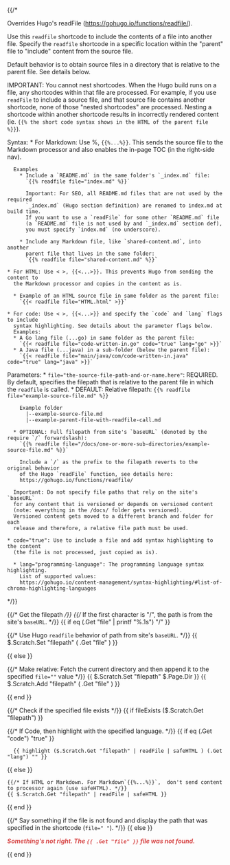 {{/*

Overrides Hugo's readFile (https://gohugo.io/functions/readfile/).

Use this `readfile` shortcode to include the contents of a file into another file.
Specify the `readfile` shortcode in a specific location within the "parent"
file to "include" content from the source file.

Default behavior is to obtain source files in a directory that is relative to
the parent file. See details below.

IMPORTANT: You cannot nest shortcodes. When the Hugo build runs on a file,
any shortcodes within that file are processed. For example, if you use `readFile`
to include a source file, and that source file contains another shortcode,
none of those "nested shortcodes" are processed. Nesting a shortcode within another
shortcode results in incorrectly rendered content
(ie. `{{% the short code syntax shows in the HTML of the parent file %}}`).

Syntax:
    * For Markdown: Use %, `{{%...%}}`. This sends the source file to the Markdown
      processor and also enables the in-page TOC (in the right-side nav).

      Examples
        * Include a `README.md` in the same folder's `_index.md` file:
          `{{% readfile file="index.md" %}}`

          Important: For SEO, all README.md files that are not used by the required
          `_index.md` (Hugo section definition) are renamed to index.md at build time.
          If you want to use a `readFile` for some other `README.md` file
          (a `README.md` file is not used by and `_index.md` section def),
          you must specify `index.md` (no underscore).

        * Include any Markdown file, like `shared-content.md`, into another
          parent file that lives in the same folder:
          `{{% readfile file="shared-content.md" %}}`

    * For HTML: Use < >, {{<...>}}. This prevents Hugo from sending the content to
      the Markdown processor and copies in the content as is.

      * Example of an HTML source file in same folder as the parent file:
        `{{< readfile file="HTML.html" >}}`

    * For code: Use < >, {{<...>}} and specify the `code` and `lang` flags to include
      syntax highlighting. See details about the parameter flags below.
      Examples:
      * A Go lang file (...go) in same folder as the parent file:
        `{{< readfile file="code-written-in.go" code="true" lang="go" >}}`
      * A Java file (...java) in a sub-folder (below the parent file):
        `{{< readfile file="main/java/com/code-written-in.java" code="true" lang="java" >}}`

Parameters:
    * `file="the-source-file-path-and-or-name.here"`: REQUIRED. By default,
      specifies the filepath that is relative to the parent file in which the `readfile` is called.
      * DEFAULT: Relative filepath:
        `{{% readfile file="example-source-file.md" %}}`

        Example folder
          |--example-source-file.md
          |--example-parent-file-with-readfile-call.md

      * OPTIONAL: Full filepath from site's `baseURL` (denoted by the require `/` forwardslash):
        `{{% readfile file="/docs/one-or-more-sub-directories/example-source-file.md" %}}`

        Include a `/` as the prefix to the filepath reverts to the original behavior
        of the Hugo `readFile` function, see details here:
        https://gohugo.io/functions/readfile/

      Important: Do not specify file paths that rely on the site's `baseURL`
      for any content that is versioned or depends on versioned content
      (note: everything in the /docs/ folder gets versioned).
      Versioned content gets moved to a different branch and folder for each
      release and therefore, a relative file path must be used.

    * code="true": Use to include a file and add syntax highlighting to the content
      (the file is not processed, just copied as is).

      * lang="programming-language": The programming language syntax highlighting.
        List of supported values:
        https://gohugo.io/content-management/syntax-highlighting/#list-of-chroma-highlighting-languages

*/}}

{{/* Get the filepath */}}
{{/* If the first character is "/", the path is from the site's `baseURL`. */}}
{{ if eq (.Get "file" | printf "%.1s") "/" }}

  {{/* Use Hugo `readfile` behavior of path from site's `baseURL`. */}}
  {{ $.Scratch.Set "filepath" ( .Get "file" ) }}

{{ else }}

  {{/* Make relative: Fetch the current directory and then append it to the specified `file=""` value */}}
  {{ $.Scratch.Set "filepath" $.Page.Dir }}
  {{ $.Scratch.Add "filepath" ( .Get "file" ) }}

{{ end }}


{{/* Check if the specified file exists */}}
{{ if fileExists ($.Scratch.Get "filepath") }}

  {{/* If Code, then highlight with the specified language. */}}
  {{ if eq (.Get "code") "true" }}

      {{ highlight ($.Scratch.Get "filepath" | readFile | safeHTML ) (.Get "lang") "" }}

  {{ else }}

    {{/* If HTML or Markdown. For Markdown`{{%...%}}`,  don't send content to processor again (use safeHTML). */}}
    {{ $.Scratch.Get "filepath" | readFile | safeHTML }}

  {{ end }}

{{/* Say something if the file is not found and display the path that was specified in the shortcode (`file=" "`). */}}
{{ else }}

  <p style="color: #D74848"><b><i>Something's not right. The <code>{{ .Get "file" }}</code> file was not found.</i></b></p>

{{ end }}
